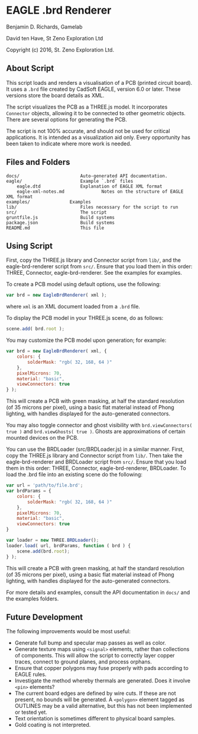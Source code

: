 # EAGLE .brd Renderer

Benjamin D. Richards,
Gamelab

David ten Have,
St Zeno Exploration Ltd

Copyright (c) 2016, St. Zeno Exploration Ltd.

## About Script

This script loads and renders a visualisation of a PCB (printed circuit board). It uses a `.brd` file created by CadSoft EAGLE, version 6.0 or later. These versions store the board details as XML.

The script visualizes the PCB as a THREE.js model. It incorporates `Connector` objects, allowing it to be connected to other geometric objects. There are several options for generating the PCB.

The script is not 100% accurate, and should not be used for critical applications. It is intended as a visualization aid only. Every opportunity has been taken to indicate where more work is needed.


## Files and Folders

	docs/						Auto-generated API documentation.
	eagle/						Example `.brd` files
		eagle.dtd				Explanation of EAGLE XML format
		eagle-xml-notes.md				Notes on the structure of EAGLE XML format
	examples/				Examples
	lib/						Files necessary for the script to run
	src/						The script
	gruntfile.js				Build systems
	package.json				Build systems
	README.md					This file


## Using Script

First, copy the THREE.js library and Connector script from `lib/`, and the eagle-brd-renderer script from `src/`. Ensure that you load them in this order: THREE, Connector, eagle-brd-renderer. See the examples for examples.

To create a PCB model using default options, use the following:

```js
var brd = new EagleBrdRenderer( xml );
```

where `xml` is an XML document loaded from a `.brd` file.

To display the PCB model in your THREE.js scene, do as follows:

```js
scene.add( brd.root );
```

You may customize the PCB model upon generation; for example:

```js
var brd = new EagleBrdRenderer( xml, {
	colors: {
		solderMask: "rgb( 32, 168, 64 )"
	},
	pixelMicrons: 70,
	material: "basic",
	viewConnectors: true
} );
```

This will create a PCB with green masking, at half the standard resolution (of 35 microns per pixel), using a basic flat material instead of Phong lighting, with handles displayed for the auto-generated connectors.

You may also toggle connector and ghost visibility with `brd.viewConnectors( true )` and `brd.viewGhosts( true )`. Ghosts are approximations of certain mounted devices on the PCB.

You can use the BRDLoader (src/BRDLoader.js) in a similar manner. First, copy the THREE.js library and Connector script from `lib/`. Then take the eagle-brd-renderer and BRDLoader script from `src/`. Ensure that you load them in this order: THREE, Connector, eagle-brd-renderer, BRDLoader. To load the .brd file into an existing scene do the following:

```js
var url = 'path/to/file.brd';
var brdParams = {
	colors: {
		solderMask: "rgb( 32, 168, 64 )"
	},
	pixelMicrons: 70,
	material: "basic",
	viewConnectors: true
}

var loader = new THREE.BRDLoader();
loader.load( url, brdParams, function ( brd ) {
	scene.add(brd.root);
} );
```

This will create a PCB with green masking, at half the standard resolution (of 35 microns per pixel), using a basic flat material instead of Phong lighting, with handles displayed for the auto-generated connectors.

For more details and examples, consult the API documentation in `docs/` and the examples folders.


## Future Development

The following improvements would be most useful:

* Generate full bump and specular map passes as well as color.
* Generate texture maps using `<signal>` elements, rather than collections of components. This will allow the script to correctly layer copper traces, connect to ground planes, and process orphans.
* Ensure that copper polygons may fuse properly with pads according to EAGLE rules.
* Investigate the method whereby thermals are generated. Does it involve `<pin>` elements?
* The current board edges are defined by wire cuts. If these are not present, no bounds will be generated. A `<polygon>` element tagged as OUTLINES may be a valid alternative, but this has not been implemented or tested yet.
* Text orientation is sometimes different to physical board samples.
* Gold coating is not interpreted.

